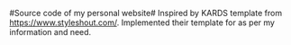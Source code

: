#Source code of my personal website# Inspired by KARDS template from https://www.styleshout.com/.
Implemented their template for as per my information and need.